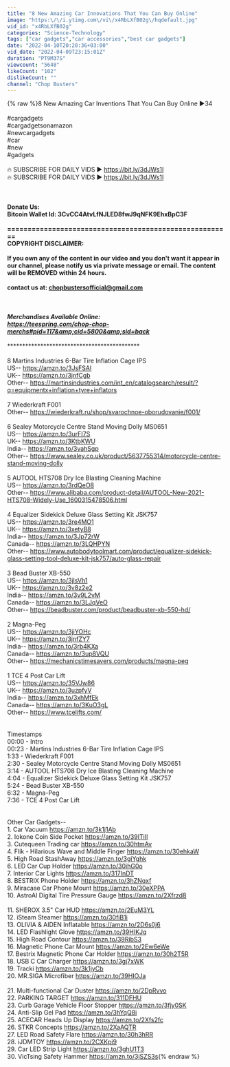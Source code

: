 ```yaml
---
title: "8 New Amazing Car Innovations That You Can Buy Online"
image: "https:\/\/i.ytimg.com\/vi\/x4RbLXfB02g\/hqdefault.jpg"
vid_id: "x4RbLXfB02g"
categories: "Science-Technology"
tags: ["car gadgets","car accessories","best car gadgets"]
date: "2022-04-10T20:20:36+03:00"
vid_date: "2022-04-09T23:15:01Z"
duration: "PT9M37S"
viewcount: "5648"
likeCount: "102"
dislikeCount: ""
channel: "Chop Busters"
---
```

{% raw %}8 New Amazing Car Inventions That You Can Buy Online ►34<br /><br />#cargadgets<br />#cargadgetsonamazon<br />#newcargadgets<br />#car<br />#new<br />#gadgets<br /><br />🔥 SUBSCRIBE FOR DAILY VIDS ► <a rel="nofollow" target="blank" href="https://bit.ly/3dJWs1I">https://bit.ly/3dJWs1I</a><br />🔥 SUBSCRIBE FOR DAILY VIDS ► <a rel="nofollow" target="blank" href="https://bit.ly/3dJWs1I">https://bit.ly/3dJWs1I</a><br /><br />********************************************<br /><br />Donate Us:<br />Bitcoin Wallet Id: 3CvCC4AtvLfNJLED8fwJ9qNFK9EhxBpC3F<br /><br />=======================================================<br />COPYRIGHT DISCLAIMER: <br /><br />If you own any of the content in our video and you don't want it appear in our channel, please notify us via private message or email. The content will be REMOVED within 24 hours.<br /><br />contact us at: chopbustersofficial@gmail.com<br /><br />*********************************************************<br /><br />Merchandises Available Online:<br /><a rel="nofollow" target="blank" href="https://teespring.com/chop-chop-merchs#pid=117&amp;cid=5800&amp;sid=back">https://teespring.com/chop-chop-merchs#pid=117&amp;cid=5800&amp;sid=back</a><br /><br />*********************************************************<br /><br />8 Martins Industries 6-Bar Tire Inflation Cage IPS<br />US--  <a rel="nofollow" target="blank" href="https://amzn.to/3JsFSAl">https://amzn.to/3JsFSAl</a><br />UK--  <a rel="nofollow" target="blank" href="https://amzn.to/3jnfCgb">https://amzn.to/3jnfCgb</a><br />Other--  <a rel="nofollow" target="blank" href="https://martinsindustries.com/int_en/catalogsearch/result/?q=equipmentx+inflation+tyre+inflators">https://martinsindustries.com/int_en/catalogsearch/result/?q=equipmentx+inflation+tyre+inflators</a><br /><br />7 Wiederkraft F001<br />Other--  <a rel="nofollow" target="blank" href="https://wiederkraft.ru/shop/svarochnoe-oborudovanie/f001/">https://wiederkraft.ru/shop/svarochnoe-oborudovanie/f001/</a><br /><br />6 Sealey Motorcycle Centre Stand Moving Dolly MS0651<br />US--  <a rel="nofollow" target="blank" href="https://amzn.to/3urFI7S">https://amzn.to/3urFI7S</a><br />UK--  <a rel="nofollow" target="blank" href="https://amzn.to/3KtbKWU">https://amzn.to/3KtbKWU</a><br />India--  <a rel="nofollow" target="blank" href="https://amzn.to/3vahSgp">https://amzn.to/3vahSgp</a><br />Other--  <a rel="nofollow" target="blank" href="https://www.sealey.co.uk/product/5637755314/motorcycle-centre-stand-moving-dolly">https://www.sealey.co.uk/product/5637755314/motorcycle-centre-stand-moving-dolly</a><br /><br />5 AUTOOL HTS708 Dry Ice Blasting Cleaning Machine<br />US--  <a rel="nofollow" target="blank" href="https://amzn.to/3rdQeO8">https://amzn.to/3rdQeO8</a><br />Other--  <a rel="nofollow" target="blank" href="https://www.alibaba.com/product-detail/AUTOOL-New-2021-HTS708-Widely-Use_1600315478506.html">https://www.alibaba.com/product-detail/AUTOOL-New-2021-HTS708-Widely-Use_1600315478506.html</a><br /><br />4 Equalizer Sidekick Deluxe Glass Setting Kit JSK757<br />US--  <a rel="nofollow" target="blank" href="https://amzn.to/3re4MO1">https://amzn.to/3re4MO1</a><br />UK--  <a rel="nofollow" target="blank" href="https://amzn.to/3xetyB8">https://amzn.to/3xetyB8</a><br />India--  <a rel="nofollow" target="blank" href="https://amzn.to/3Jp72rW">https://amzn.to/3Jp72rW</a><br />Canada-- <a rel="nofollow" target="blank" href="https://amzn.to/3LQHPYN">https://amzn.to/3LQHPYN</a><br />Other--  <a rel="nofollow" target="blank" href="https://www.autobodytoolmart.com/product/equalizer-sidekick-glass-setting-tool-deluxe-kit-jsk757/auto-glass-repair">https://www.autobodytoolmart.com/product/equalizer-sidekick-glass-setting-tool-deluxe-kit-jsk757/auto-glass-repair</a><br /><br />3 Bead Buster XB-550<br />US--  <a rel="nofollow" target="blank" href="https://amzn.to/3jlsVh1">https://amzn.to/3jlsVh1</a><br />UK--  <a rel="nofollow" target="blank" href="https://amzn.to/3v8z2e2">https://amzn.to/3v8z2e2</a><br />India--  <a rel="nofollow" target="blank" href="https://amzn.to/3v9L2vM">https://amzn.to/3v9L2vM</a><br />Canada-- <a rel="nofollow" target="blank" href="https://amzn.to/3LJqVeO">https://amzn.to/3LJqVeO</a><br />Other--  <a rel="nofollow" target="blank" href="https://beadbuster.com/product/beadbuster-xb-550-hd/">https://beadbuster.com/product/beadbuster-xb-550-hd/</a><br /><br />2 Magna-Peg<br />US--  <a rel="nofollow" target="blank" href="https://amzn.to/3jiYOHc">https://amzn.to/3jiYOHc</a><br />UK--  <a rel="nofollow" target="blank" href="https://amzn.to/3jnfZY7">https://amzn.to/3jnfZY7</a><br />India--  <a rel="nofollow" target="blank" href="https://amzn.to/3rb4KXa">https://amzn.to/3rb4KXa</a><br />Canada-- <a rel="nofollow" target="blank" href="https://amzn.to/3up8VQU">https://amzn.to/3up8VQU</a><br />Other--  <a rel="nofollow" target="blank" href="https://mechanicstimesavers.com/products/magna-peg">https://mechanicstimesavers.com/products/magna-peg</a><br /><br />1 TCE 4 Post Car Lift<br />US--  <a rel="nofollow" target="blank" href="https://amzn.to/35VJw86">https://amzn.to/35VJw86</a><br />UK--  <a rel="nofollow" target="blank" href="https://amzn.to/3uzpfyV">https://amzn.to/3uzpfyV</a><br />India--  <a rel="nofollow" target="blank" href="https://amzn.to/3xhMfEk">https://amzn.to/3xhMfEk</a><br />Canada-- <a rel="nofollow" target="blank" href="https://amzn.to/3KuO3gL">https://amzn.to/3KuO3gL</a><br />Other--  <a rel="nofollow" target="blank" href="https://www.tcelifts.com/">https://www.tcelifts.com/</a><br /><br /><br />Timestamps<br />00:00 - Intro<br />00:23 - Martins Industries 6-Bar Tire Inflation Cage IPS<br />1:33 - Wiederkraft F001<br />2:30 - Sealey Motorcycle Centre Stand Moving Dolly MS0651<br />3:14 - AUTOOL HTS708 Dry Ice Blasting Cleaning Machine<br />4:04 - Equalizer Sidekick Deluxe Glass Setting Kit JSK757<br />5:24 - Bead Buster XB-550<br />6:32 - Magna-Peg<br />7:36 - TCE 4 Post Car Lift<br /><br /><br />Other Car Gadgets--<br />1. Car Vacuum <a rel="nofollow" target="blank" href="https://amzn.to/3k1j1Ab">https://amzn.to/3k1j1Ab</a><br />2. Iokone Coin Side Pocket  <a rel="nofollow" target="blank" href="https://amzn.to/39ITiIl">https://amzn.to/39ITiIl</a><br />3. Cutequeen Trading car  <a rel="nofollow" target="blank" href="https://amzn.to/30htmAv">https://amzn.to/30htmAv</a><br />4. Flik - Hilarious Wave and Middle Finger  <a rel="nofollow" target="blank" href="https://amzn.to/30ehkaW">https://amzn.to/30ehkaW</a><br />5. High Road StashAway  <a rel="nofollow" target="blank" href="https://amzn.to/3giYghk">https://amzn.to/3giYghk</a><br />6. LED Car Cup Holder  <a rel="nofollow" target="blank" href="https://amzn.to/30ihG0o">https://amzn.to/30ihG0o</a><br />7. Interior Car Lights  <a rel="nofollow" target="blank" href="https://amzn.to/317InDT">https://amzn.to/317InDT</a><br />8. BESTRIX Phone Holder  <a rel="nofollow" target="blank" href="https://amzn.to/3hZNqxf">https://amzn.to/3hZNqxf</a><br />9. Miracase Car Phone Mount  <a rel="nofollow" target="blank" href="https://amzn.to/30eXPPA">https://amzn.to/30eXPPA</a><br />10. AstroAI Digital Tire Pressure Gauge  <a rel="nofollow" target="blank" href="https://amzn.to/2Xfrzd8">https://amzn.to/2Xfrzd8</a><br /><br />11. SHEROX 3.5&quot; Car HUD <a rel="nofollow" target="blank" href="https://amzn.to/2EuM3YL">https://amzn.to/2EuM3YL</a><br />12. iSteam Steamer  <a rel="nofollow" target="blank" href="https://amzn.to/30fiB1i">https://amzn.to/30fiB1i</a><br />13. OLIVIA &amp; AIDEN Inflatable  <a rel="nofollow" target="blank" href="https://amzn.to/2D6s0j6">https://amzn.to/2D6s0j6</a><br />14. LED Flashlight Glove  <a rel="nofollow" target="blank" href="https://amzn.to/39HIKJq">https://amzn.to/39HIKJq</a><br />15. High Road Contour  <a rel="nofollow" target="blank" href="https://amzn.to/39RibS3">https://amzn.to/39RibS3</a><br />16. Magnetic Phone Car Mount  <a rel="nofollow" target="blank" href="https://amzn.to/2Ew6eWe">https://amzn.to/2Ew6eWe</a><br />17. Bestrix Magnetic Phone Car Holder   <a rel="nofollow" target="blank" href="https://amzn.to/30h2T5R">https://amzn.to/30h2T5R</a><br />18. USB C Car Charger  <a rel="nofollow" target="blank" href="https://amzn.to/3gj7xWK">https://amzn.to/3gj7xWK</a><br />19. Tracki   <a rel="nofollow" target="blank" href="https://amzn.to/3k1jyCb">https://amzn.to/3k1jyCb</a><br />20. MR.SIGA Microfiber  <a rel="nofollow" target="blank" href="https://amzn.to/39HIOJa">https://amzn.to/39HIOJa</a><br /><br />21. Multi-functional Car Duster  <a rel="nofollow" target="blank" href="https://amzn.to/2DpRvvo">https://amzn.to/2DpRvvo</a><br />22. PARKING TARGET  <a rel="nofollow" target="blank" href="https://amzn.to/311DFHU">https://amzn.to/311DFHU</a><br />23. Curb Garage Vehicle Floor Stopper   <a rel="nofollow" target="blank" href="https://amzn.to/3fjy0SK">https://amzn.to/3fjy0SK</a><br />24. Anti-Slip Gel Pad   <a rel="nofollow" target="blank" href="https://amzn.to/3hYqQ8i">https://amzn.to/3hYqQ8i</a><br />25. ACECAR Heads Up Display   <a rel="nofollow" target="blank" href="https://amzn.to/2Xfs2fc">https://amzn.to/2Xfs2fc</a><br />26. STKR Concepts  <a rel="nofollow" target="blank" href="https://amzn.to/2XaAQTR">https://amzn.to/2XaAQTR</a><br />27. LED Road Safety Flare  <a rel="nofollow" target="blank" href="https://amzn.to/30h3hRR">https://amzn.to/30h3hRR</a><br />28. iJDMTOY   <a rel="nofollow" target="blank" href="https://amzn.to/2CXKpi9">https://amzn.to/2CXKpi9</a><br />29. Car LED Strip Light  <a rel="nofollow" target="blank" href="https://amzn.to/3ghU1T3">https://amzn.to/3ghU1T3</a><br />30. VicTsing Safety Hammer <a rel="nofollow" target="blank" href="https://amzn.to/3jSZS3s">https://amzn.to/3jSZS3s</a>{% endraw %}
